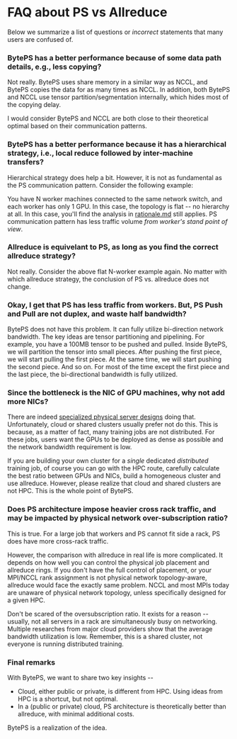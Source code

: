 # FAQ about PS vs Allreduce

Below we summarize a list of questions or *incorrect* statements that many users are confused of.

### **BytePS has a better performance because of some data path details, e.g., less copying?**

Not really. BytePS uses share memory in a similar way as NCCL, and BytePS copies the data for as many times as NCCL. In addition, both BytePS and NCCL use tensor partition/segmentation internally, which hides most of the copying delay.

I would consider BytePS and NCCL are both close to their theoretical optimal based on their communication patterns.

### **BytePS has a better performance because it has a hierarchical strategy, i.e., local reduce followed by inter-machine transfers?**

Hierarchical strategy does help a bit. However, it is not as fundamental as the PS communication pattern. Consider the following example:

You have N worker machines connected to the same network switch, and each worker has only 1 GPU. In this case, the topology is flat -- no hierarchy at all. In this case, you'll find the analysis in [rationale.md](/docs/rationale.md) still applies. PS communication pattern has less traffic volume *from worker's stand point of view*.

### **Allreduce is equivelant to PS, as long as you find the correct allreduce strategy?**

Not really. Consider the above flat N-worker example again. No matter with which allreduce strategy, the conclusion of PS vs. allreduce does not change.

### **Okay, I get that PS has less traffic from workers. But, PS Push and Pull are not duplex, and waste half bandwidth?**

BytePS does not have this problem. It can fully utilize bi-direction network bandwidth. The key ideas are tensor partitioning and pipelining. For example, you have a 100MB tensor to be pushed and pulled. Inside BytePS, we will partition the tensor into small pieces. After pushing the first piece, we will start pulling the first piece. At the same time, we will start pushing the second piece. And so on. For most of the time except the first piece and the last piece, the bi-directional bandwidth is fully utilized.

### **Since the bottleneck is the NIC of GPU machines, why not add more NICs?**

There are indeed [specialized physical server designs](https://images.nvidia.com/content/pdf/dgx1-v100-system-architecture-whitepaper.pdf) doing that. Unfortunately, cloud or shared clusters usually prefer not do this. This is because, as a matter of fact, many training jobs are not distributed. For these jobs, users want the GPUs to be deployed as dense as possible and the network bandwidth requirement is low.

If you are building your own cluster for a *single* dedicated *distributed* training job, of course you can go with the HPC route, carefully calculate the best ratio between GPUs and NICs, build a homogeneous cluster and use allreduce. However, please realize that cloud and shared clusters are not HPC. This is the whole point of BytePS.

### **Does PS architecture impose heavier cross rack traffic, and may be impacted by physical network over-subscription ratio?**

This is true. For a large job that workers and PS cannot fit side a rack, PS does have more cross-rack traffic.

However, the comparison with allreduce in real life is more complicated. It depends on how well you can control the physical job placement and allreduce rings. If you don't have the full control of placement, or your MPI/NCCL rank assignment is not physical network topology-aware, allreduce would face the exactly same problem. NCCL and most MPIs today are unaware of physical network topology, unless specifically designed for a given HPC.

Don't be scared of the oversubscription ratio. It exists for a reason -- usually, not all servers in a rack are simultaneously busy on networking. Multiple researches from major cloud providers show that the average bandwidth utilization is low. Remember, this is a shared cluster, not everyone is running distributed training.

### **Final remarks**

With BytePS, we want to share two key insights --

* Cloud, either public or private, is different from HPC. Using ideas from HPC is a shortcut, but not optimal.
* In a (public or private) cloud, PS architecture is theoretically better than allreduce, with minimal additional costs.

BytePS is a realization of the idea.
